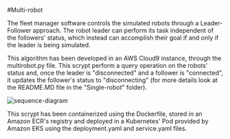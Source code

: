 #Multi-robot

The fleet manager software controls the simulated robots through a Leader-Follower approach. The robot leader can perform its task independent of the followers' status, which instead can accomplish their goal if and only if the leader is being simulated.

This algorithm has been developed in an AWS Cloud9 instance, through the multirobot.py file. This scrypt perform a query operation on the robots' status and, once the leader is "disconnected" and a follower is "connected", it updates the follower's status to "disconnecting" (for more details look at the README.MD file in the "Single-robot" folder).

![sequence-diagram](https://user-images.githubusercontent.com/90899031/197400285-97fc7835-a802-42cc-a5f9-36e2df03333a.png)


This scrypt has been containerized using the Dockerfile, stored in an Amazon ECR's registry and deployed in a Kubernetes' Pod provided by Amazon EKS using the deployment.yaml and service.yaml files.
